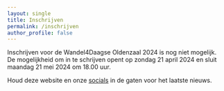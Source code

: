 ```yaml
---
layout: single
title: Inschrijven
permalink: /inschrijven
author_profile: false
---
```


Inschrijven voor de Wandel4Daagse Oldenzaal 2024 is nog niet mogelijk. De mogelijkheid om in te schrijven opent op zondag 21 april 2024 en sluit maandag 21 mei 2024 om 18.00 uur.  

Houd deze website en onze [socials](/socials) in de gaten voor het laatste nieuws.  